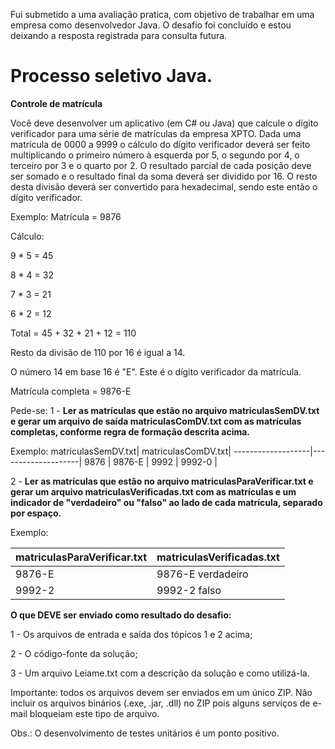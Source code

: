 Fui submetido a uma avaliação pratica, com objetivo de trabalhar em uma empresa como desenvolvedor Java. O desafio foi concluído e estou deixando a resposta registrada para consulta futura.

# Processo seletivo Java.
**Controle de matrícula**

Você deve desenvolver um aplicativo (em C# ou Java) que calcule o dígito verificador para uma série de matrículas da empresa XPTO.
Dada uma matrícula de 0000 a 9999 o cálculo do dígito verificador deverá ser feito multiplicando o primeiro número à esquerda por 5, o segundo por 4, o terceiro por 3 e o quarto por 2. O resultado parcial de cada posição deve ser somado e o resultado final da soma deverá ser dividido por 16. O resto desta divisão deverá ser convertido para hexadecimal, sendo este então o dígito verificador.

Exemplo: Matrícula = 9876

Cálculo:

9 * 5 = 45

8 * 4 = 32

7 * 3 = 21

6 * 2 = 12

Total = 45 + 32 + 21 + 12 = 110


Resto da divisão de 110 por 16 é igual a 14.

O número 14 em base 16 é "E". Este é o dígito verificador da matrícula.

Matrícula completa = 9876-E

Pede-se:
1 - **Ler as matrículas que estão no arquivo matriculasSemDV.txt e gerar um arquivo de saída matriculasComDV.txt com as matrículas completas, conforme regra de formação descrita acima.**

Exemplo:
matriculasSemDV.txt| matriculasComDV.txt|
-------------------|--------------------|
9876               | 9876-E             |
9992               | 9992-0             |                         


2 - **Ler as matrículas que estão no arquivo matriculasParaVerificar.txt e gerar um arquivo matriculasVerificadas.txt com as matrículas e um indicador de "verdadeiro" ou "falso" ao lado de cada matrícula, separado por espaço.**

Exemplo:

| matriculasParaVerificar.txt|  matriculasVerificadas.txt  |
|--|--|
|9876-E|9876-E verdadeiro|
|9992-2|9992-2 falso|

**O que DEVE ser enviado como resultado do desafio:**

1 - Os arquivos de entrada e saída dos tópicos 1 e 2 acima;

2 - O código-fonte da solução; 

3 - Um arquivo Leiame.txt com a descrição da solução e como utilizá-la.

Importante: todos os arquivos devem ser enviados em um único ZIP. Não incluir os arquivos binários (.exe, .jar, .dll) no ZIP pois alguns serviços de e-mail bloqueiam este tipo de arquivo.

Obs.: O desenvolvimento de testes unitários é um ponto positivo.
